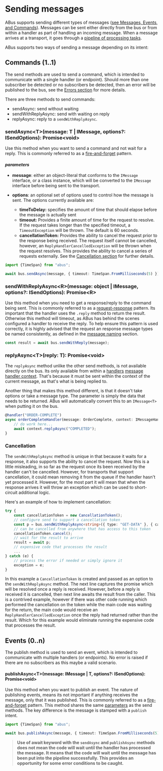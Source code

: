 # Sending messages 
ABus supports sending different types of messages ([see Messages, Events, and Commands](messages.md)). Messages can be sent either directly from the bus or from within a handler as part of handling an incoming message. When a message arrives at a transport, it goes through a [pipeline of processing tasks](pipeline.md).

ABus supports two ways of sending a message depending on its intent:

## Commands (1..1)
The send methods are used to send a command, which is intended to communicate with a single handler (or endpoint). Should more than one subscriber be detected or no subscribers be detected, then an error will be published to the bus, see the [Errors section](errors.md) for more details.

There are three methods to send commands:

* sendAsync: send without waiting
* sendWithReplyAsync: send with waiting on reply
* replyAsync: reply to a `sendWithReplyAsync`.

### sendAsync\<T>(message: T | IMessage<T>, options?: ISendOptions): Promise\<void>
Use this method when you want to send a command and not wait for a reply. This is commonly referred to as a [fire-and-forget](https://www.enterpriseintegrationpatterns.com/patterns/conversation/FireAndForget.html) pattern.

#### _parameters_
* __message__: either an object-literal that conforms to the `IMessage` interface, or a class instance, which will be converted to the `IMessage` interface before being sent to the transport.
* __options__: an optional set of options used to control how the message is sent. The options currently available are:

    * __timeToDelay:__ specifies the amount of time that should elapse before the message is actually sent
    * __timeout:__ Provides a finite amount of time for the request to resolve. If the request takes longer than the specified timeout, a `TimeoutException` will be thrown. The default is 60 seconds.
    * __cancellationToken:__ Provides the ability to cancel the request prior to the response being received. The request itself cannot be cancelled, however, an `ReplyHandlerCancelledException` will be thrown when the request resolves. This provides the ability to cancel a series of requests externally. See the [Cancellation section](#cancellation) for further details. 

```ts
import {TimeSpan} from "abus";

await bus.sendAsync(message, { timeout: TimeSpan.FromMilliseconds(5) })
```

### sendWithReplyAsync\<R>(message: object | IMessage<any>, options?: ISendOptions): Promise\<R>
Use this method when you need to get a response/reply to the command being sent. This is commonly referred to as a [request-response](https://www.enterpriseintegrationpatterns.com/patterns/messaging/RequestReply.html) pattern. Its important that the handler uses the `.reply` method to return the result. Otherwise this method will timeout, as ABus has behind the scenes configured a handler to receive the reply. To help ensure this pattern is used correctly, it is highly advised that the request an response message types be named consistently, as defined in the [message naming](messages.md#Naming) section.

```ts
const result = await bus.sendWithReply(message);
```

### replyAsync\<T>(reply: T): Promise\<void>
The `replyAsync` method unlike the other send methods, is not available directly on the bus. Its only available from within a [handlers](receiving-messages.md) [message handler context](context.md). That's because it must be sent within the context of the current message, as that's what is being replied to.

Another thing that makes this method different, is that it doesn't take options or take a message type. The parameter is simply the data that needs to be returned. ABus will automatically convert this to an `IMessage<T>` when putting it on the bus.

```ts
@handler("ORDER-COMPLETE")
async orderCompleteHandler(message: OrderComplete, context: IMessageHandlerContext) {
    // do work here...
    await context.replyAsync("COMPLETED");
}
```

### Cancellation
The `sendWithReplyAsync` method is unique in that because it waits for a response, it also supports the ability to cancel the request. Now this is a little misleading, in so far as the request once its been received by the handler can't be cancelled. However, for transports that support cancellation, it could mean removing it from the queue if the handler hasn't yet processed it. However, for the most part it will mean that when the response arrives it will throw an exception which can be used to short-circuit additional logic.

Here's an example of how to implement cancellation:
```ts
try {
    const cancellationToken = new CancellationToken();
    // configure send to support a cancellation token
    const p = bus.sendWithReplyAsync<string>({ type: "GET-DATA" }, { cancellationToken });
    // can be cancelled from anywhere that has access to this token
    cancellationToken.cancel();
    // wait for the result to arrive
    result = await p;
    // expensive code that processes the result
    ...
} catch (e) {
    // process the error if needed or simply ignore it
    exception = e;
}
```
In this example a `CancellationToken` is created and passed as an option to the `sendWithReplyAsync` method. The next line captures the promise which will be resolved once a reply is received. However, before a reply is received it is cancelled, then next line awaits the result from the caller. This is a contrived example, however if there was other code running which performed the cancellation on the token while the main code was waiting for the return, the main code would receive an `ReplyHandlerCancelledException` once the reply had returned rather than the result. Which for this example would eliminate running the expensive code that processes the result.

## Events (0..n)
The publish method is used to send an event, which is intended to communicate with multiple handlers (or endpoints). No error is raised if there are no subscribers as this maybe a valid scenario.

#### publishAsync\<T>(message: IMessage<T> | T, options?: ISendOptions): Promise\<void>
Use this method when you want to publish an event. The nature of publishing events, means its not important if anything receives the message, only that it was published. This is commonly referred to as a [fire-and-forget](https://www.enterpriseintegrationpatterns.com/patterns/conversation/FireAndForget.html) pattern. This method shares the same [parameters](#parameters) as the send methods. The key difference is the message is stamped with a `publish` intent.

```ts
import {TimeSpan} from "abus";

await bus.publishAsync(message, { timeout: TimeSpan.FromMilliseconds(5) })
```

> __Use of await keyword with the `sendAsync` and `publishAsync` methods does not mean the code will wait until the handler has processed the message. It means that the code will wait until the message has been put into the pipeline successfully. This provides an opportunity for some error conditions to be caught.__